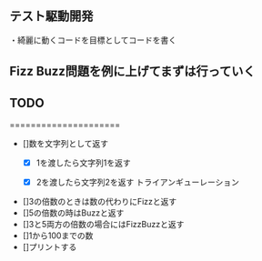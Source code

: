 
## テスト駆動開発
・綺麗に動くコードを目標としてコードを書く

## Fizz Buzz問題を例に上げてまずは行っていく

## TODO
=====================
- []数を文字列として返す
  - [x] 1を渡したら文字列1を返す
  - [x] 2を渡したら文字列2を返す トライアンギューレーション


- []3の倍数のときは数の代わりにFizzと返す
- []5の倍数の時はBuzzと返す
- []3と5両方の倍数の場合にはFizzBuzzと返す
- []1から100までの数
- []プリントする


